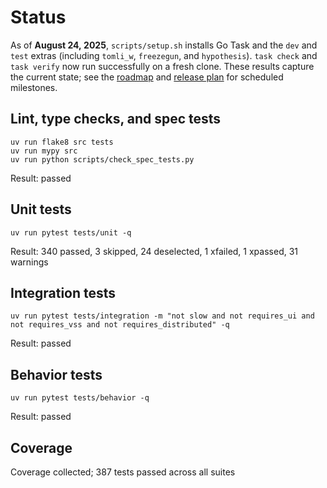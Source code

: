 # Status

As of **August 24, 2025**, `scripts/setup.sh` installs Go Task and the `dev` and
`test` extras (including `tomli_w`, `freezegun`, and `hypothesis`). `task check`
and `task verify` now run successfully on a fresh clone. These results capture
the current state; see the [roadmap](ROADMAP.md) and
[release plan](docs/release_plan.md) for scheduled milestones.

## Lint, type checks, and spec tests
```text
uv run flake8 src tests
uv run mypy src
uv run python scripts/check_spec_tests.py
```
Result: passed

## Unit tests
```text
uv run pytest tests/unit -q
```
Result: 340 passed, 3 skipped, 24 deselected, 1 xfailed, 1 xpassed, 31 warnings

## Integration tests
```text
uv run pytest tests/integration -m "not slow and not requires_ui and not requires_vss and not requires_distributed" -q
```
Result: passed

## Behavior tests
```text
uv run pytest tests/behavior -q
```
Result: passed

## Coverage
Coverage collected; 387 tests passed across all suites
